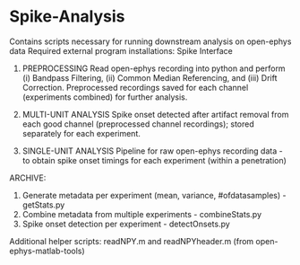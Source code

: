 # Spike-Analysis

Contains scripts necessary for running downstream analysis on open-ephys data
Required external program installations: Spike Interface

1. PREPROCESSING
   Read open-ephys recording into python and perform (i) Bandpass Filtering, (ii) Common Median Referencing, and (iii) Drift Correction.
   Preprocessed recordings saved for each channel (experiments combined) for further analysis.

2. MULTI-UNIT ANALYSIS
   Spike onset detected after artifact removal from each good channel (preprocessed channel recordings); stored separately for each experiment.

3. SINGLE-UNIT ANALYSIS
   Pipeline for raw open-ephys recording data - to obtain spike onset timings for each experiment (within a penetration)
   


ARCHIVE:
1. Generate metadata per experiment (mean, variance, #ofdatasamples) - getStats.py
2. Combine metadata from multiple experiments - combineStats.py
3. Spike onset detection per experiment - detectOnsets.py

Additional helper scripts: readNPY.m and readNPYheader.m (from open-ephys-matlab-tools)
